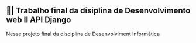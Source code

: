 ## 📑| Trabalho final da disiplina de Desenvolvimento web II API Django

  Nesse projeto final da disciplina de Desenvolviment Informática 
